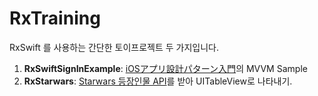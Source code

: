 # RxTraining

RxSwift 를 사용하는 간단한 토이프로젝트 두 가지입니다.

1. **RxSwiftSignInExample**: [iOSアプリ設計パターン入門](https://peaks.cc/books/iOS_architecture)의 MVVM Sample
2. **RxStarwars**: [Starwars 등장인물 API](https://swapi.dev/)를 받아 UITableView로 나타내기.
